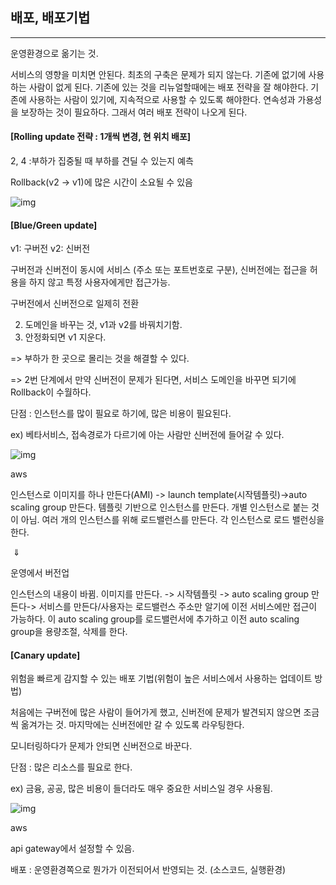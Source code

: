 ## 배포, 배포기법

---

운영환경으로 옮기는 것.

서비스의 영향을 미치면 안된다. 최초의 구축은 문제가 되지 않는다. 기존에 없기에 사용하는 사람이 없게 된다. 기존에 있는 것을 리뉴얼할때에는 배포 전략을 잘 해야한다. 기존에 사용하는 사람이 있기에, 지속적으로 사용할 수 있도록 해야한다. 연속성과 가용성을 보장하는 것이 필요하다. 그래서 여러 배포 전략이 나오게 된다.



#### **[Rolling update 전략 : 1개씩 변경, 현 위치 배포]**

2, 4 :부하가 집중될 때 부하를 견딜 수 있는지 예측

Rollback(v2 → v1)에 많은 시간이 소요될 수 있음

![img](https://lh6.googleusercontent.com/QKXzj3w7b2XfuX4ojBcT11CMoBivPF_MR6kexTKLGo7-VZvc3KYzTBo3Zh6JvOuClIBPexm5qEITzZ7FDhZKUAQ_eAgJEpvkvdW31nz2yljl_sJNiGnE_TXEw3kcyAS7Cmt6pQXY)



#### [**Blue/Green update**]

v1: 구버전 v2: 신버전

구버전과 신버전이 동시에 서비스 (주소 또는 포트번호로 구분), 신버전에는 접근을 허용을 하지 않고 특정 사용자에게만 접근가능.

구버전에서 신버전으로 일제히 전환

2. 도메인을 바꾸는 것, v1과 v2를 바꿔치기함.
3. 안정화되면 v1 지운다.

=> 부하가 한 곳으로 몰리는 것을 해결할 수 있다.

=> 2번 단계에서 만약 신버전이 문제가 된다면, 서비스 도메인을 바꾸면 되기에 Rollback이 수월하다.

단점 : 인스턴스를 많이 필요로 하기에, 많은 비용이 필요된다.

ex) 베타서비스, 접속경로가 다르기에 아는 사람만 신버전에 들어갈 수 있다.

![img](https://lh3.googleusercontent.com/OBI2RTcRJxgUJ2zK4soWVQ8cIo-utAIh4uzelIuSFJi0j4hqJ0PfhbDXHDftxSJje1xzsM7Nw0DUHY3a8bkPuqijY_77dfzG1FchE8SI_yTc_OuNGhcvkX1CWVsdURSsZ7obGTPW)

aws

인스턴스로 이미지를 하나 만든다(AMI) -> launch template(시작템플릿)->auto scaling group 만든다. 템플릿 기반으로 인스턴스를 만든다. 개별 인스턴스로 붙는 것이 아님. 여러 개의 인스턴스를 위해 로드밸런스를 만든다. 각 인스턴스로 로드 밸런싱을 한다. 

​           ⇓

운영에서 버전업


인스턴스의 내용이 바뀜. 이미지를 만든다. -> 시작템플릿 -> auto scaling group 만든다-> 서비스를 만든다/사용자는 로드밸런스 주소만 알기에 이전 서비스에만 접근이 가능하다. 이 auto scaling group를 로드밸런서에 추가하고 이전 auto scaling group을 용량조절, 삭제를 한다.



#### [**Canary update**]

위험을 빠르게 감지할 수 있는 배포 기법(위험이 높은 서비스에서 사용하는 업데이트 방법)

처음에는 구버전에 많은 사람이 들어가게 했고, 신버전에 문제가 발견되지 않으면 조금씩 옮겨가는 것. 마지막에는 신버전에만 갈 수 있도록 라우팅한다. 

모니터링하다가 문제가 안되면 신버전으로 바꾼다.

단점 : 많은 리소스를 필요로 한다.

ex) 금융, 공공, 많은 비용이 들더라도 매우 중요한 서비스일 경우 사용됨.

![img](https://lh4.googleusercontent.com/eVLd1TOvNyPHr_ubsmmWUi4gBPPmyBRgVAPk8bGC8vUK12Kt2RoK0w1TAZPWzJreQcNBe2F-DCzpNegu_4Zxj1A5-SlnwQcKNBZ9MhgLjUGn2Bu6mtpRM_bJTZmVp2vdrT40TwiA)



aws

api gateway에서 설정할 수 있음. 



배포 : 운영환경쪽으로 뭔가가 이전되어서 반영되는 것. (소스코드, 실행환경)